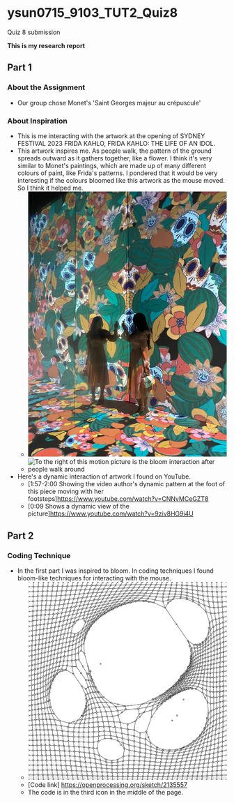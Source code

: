 # ysun0715_9103_TUT2_Quiz8
Quiz 8 submission

**This is my research report**
## Part 1
### About the Assignment
- Our group chose Monet's 'Saint Georges majeur au crépuscule'
### About Inspiration
- This is me interacting with the artwork at the opening of SYDNEY FESTIVAL 2023 FRIDA KAHLO, FRIDA KAHLO: THE LIFE OF AN IDOL.
- This artwork inspires me. As people walk, the pattern of the ground spreads outward as it gathers together, like a flower. I think it's very similar to Monet's paintings, which are made up of many different colours of paint, like Frida's patterns. I pondered that it would be very interesting if the colours bloomed like this artwork as the mouse moved. So I think it helped me.
    - ![Here's a picture of me](readmeImages/IMG_9406.jpg)
    - ![To the right of this motion picture is the bloom interaction after people walk around](readmeImages/Frida.gif)
- Here's a dynamic interaction of artwork I found on YouTube.
    - [1:57-2:00 Showing the video author's dynamic pattern at the foot of this piece moving with her footsteps]https://www.youtube.com/watch?v=CNNvMCeGZT8
    - [0:09 Shows a dynamic view of the picture]https://www.youtube.com/watch?v=9ziv8HG9i4U

## Part 2
### Coding Technique
-  In the first part I was inspired to bloom. In coding techniques I found bloom-like techniques for interacting with the mouse.
   -  ![Hold down the mouse and move to break up the grid](readmeImages/Screenshot.jpg)
   - [Code link] https://openprocessing.org/sketch/2135557
   -  The code is in the third icon in the middle of the page.
